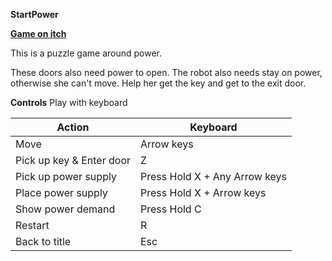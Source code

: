 **StartPower**

[**Game on itch**](https://mikanhako.itch.io/stay-power)

This is a puzzle game around power.

These doors also need power to open. The robot also needs stay on power,  otherwise she can't move. Help her get the key and get to the exit door.

**Controls**
Play with keyboard

| Action | Keyboard |
| -- | --|
|Move|Arrow keys|
|Pick up key & Enter door|Z|
|Pick up power supply|Press Hold X + Any Arrow keys|
|Place power supply|Press Hold X + Arrow keys|
|Show power demand|Press Hold C|
|Restart|R|
|Back to title|Esc|
